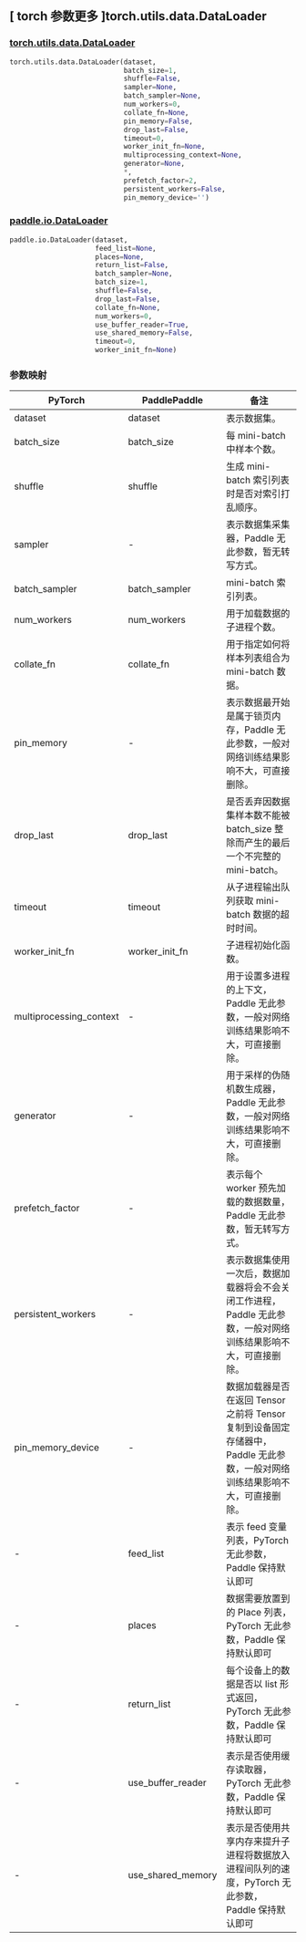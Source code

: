## [ torch 参数更多 ]torch.utils.data.DataLoader

### [torch.utils.data.DataLoader](https://pytorch.org/docs/stable/data.html?highlight=dataloader#torch.utils.data.DataLoader)
```python
torch.utils.data.DataLoader(dataset,
                            batch_size=1,
                            shuffle=False,
                            sampler=None,
                            batch_sampler=None,
                            num_workers=0,
                            collate_fn=None,
                            pin_memory=False,
                            drop_last=False,
                            timeout=0,
                            worker_init_fn=None,
                            multiprocessing_context=None,
                            generator=None,
                            *,
                            prefetch_factor=2,
                            persistent_workers=False,
                            pin_memory_device='')
```

### [paddle.io.DataLoader](https://www.paddlepaddle.org.cn/documentation/docs/zh/develop/api/paddle/io/DataLoader_cn.html#dataloader)
```python
paddle.io.DataLoader(dataset,
                     feed_list=None,
                     places=None,
                     return_list=False,
                     batch_sampler=None,
                     batch_size=1,
                     shuffle=False,
                     drop_last=False,
                     collate_fn=None,
                     num_workers=0,
                     use_buffer_reader=True,
                     use_shared_memory=False,
                     timeout=0,
                     worker_init_fn=None)
```


### 参数映射
| PyTorch       | PaddlePaddle | 备注                                                   |
| ------------- | ------------ | ------------------------------------------------------ |
| dataset       | dataset            | 表示数据集。  |
| batch_size       | batch_size            | 每 mini-batch 中样本个数。  |
| shuffle      | shuffle            | 生成 mini-batch 索引列表时是否对索引打乱顺序。  |
| sampler       | -            | 表示数据集采集器，Paddle 无此参数，暂无转写方式。  |
| batch_sampler      | batch_sampler            | mini-batch 索引列表。  |
| num_workers      | num_workers            | 用于加载数据的子进程个数。  |
| collate_fn      | collate_fn            | 用于指定如何将样本列表组合为 mini-batch 数据。  |
| pin_memory    | -            | 表示数据最开始是属于锁页内存，Paddle 无此参数，一般对网络训练结果影响不大，可直接删除。 |
| drop_last    | drop_last            | 是否丢弃因数据集样本数不能被 batch_size 整除而产生的最后一个不完整的 mini-batch。 |
| timeout    | timeout           | 从子进程输出队列获取 mini-batch 数据的超时时间。 |
| worker_init_fn    | worker_init_fn           | 子进程初始化函数。 |
| multiprocessing_context | -  | 用于设置多进程的上下文，Paddle 无此参数，一般对网络训练结果影响不大，可直接删除。                   |
| generator     | -            | 用于采样的伪随机数生成器，Paddle 无此参数，一般对网络训练结果影响不大，可直接删除。   |
| prefetch_factor | -          | 表示每个 worker 预先加载的数据数量，Paddle 无此参数，暂无转写方式。  |
| persistent_workers | -       | 表示数据集使用一次后，数据加载器将会不会关闭工作进程，Paddle 无此参数，一般对网络训练结果影响不大，可直接删除。  |
| pin_memory_device  | -       | 数据加载器是否在返回 Tensor 之前将 Tensor 复制到设备固定存储器中，Paddle 无此参数，一般对网络训练结果影响不大，可直接删除。  |
| -             | feed_list    | 表示 feed 变量列表，PyTorch 无此参数，Paddle 保持默认即可                   |
| -             | places       | 数据需要放置到的 Place 列表，PyTorch 无此参数，Paddle 保持默认即可                   |
| -             | return_list  | 每个设备上的数据是否以 list 形式返回，PyTorch 无此参数，Paddle 保持默认即可                   |
| -             | use_buffer_reader | 表示是否使用缓存读取器，PyTorch 无此参数，Paddle 保持默认即可                   |
| -             | use_shared_memory | 表示是否使用共享内存来提升子进程将数据放入进程间队列的速度，PyTorch 无此参数，Paddle 保持默认即可   |
